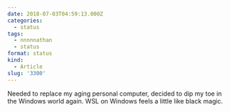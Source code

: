 ```yaml
---
date: 2018-07-03T04:59:13.000Z
categories:
  - status
tags:
  - nnnnnathan
  - status
format: status
kind:
  - Article
slug: '3300'
---
```

Needed to replace my aging personal computer, decided to dip my toe in the Windows world again. WSL on Windows feels a little like black magic.
